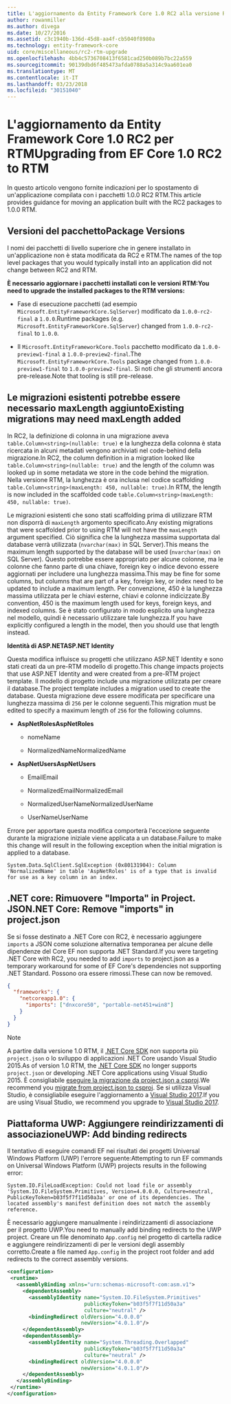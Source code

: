 ```yaml
---
title: L'aggiornamento da Entity Framework Core 1.0 RC2 alla versione RTM - Core a Entity Framework
author: rowanmiller
ms.author: divega
ms.date: 10/27/2016
ms.assetid: c3c1940b-136d-45d8-aa4f-cb5040f8980a
ms.technology: entity-framework-core
uid: core/miscellaneous/rc2-rtm-upgrade
ms.openlocfilehash: 4bb4c5736708413f6581cad250b089b7bc22a559
ms.sourcegitcommit: 90139dbd6f485473afda0788a5a314c9aa601ea0
ms.translationtype: MT
ms.contentlocale: it-IT
ms.lasthandoff: 03/23/2018
ms.locfileid: "30151040"
---
```

# <a name="upgrading-from-ef-core-10-rc2-to-rtm"></a><span data-ttu-id="bbfca-102">L'aggiornamento da Entity Framework Core 1.0 RC2 per RTM</span><span class="sxs-lookup"><span data-stu-id="bbfca-102">Upgrading from EF Core 1.0 RC2 to RTM</span></span>

<span data-ttu-id="bbfca-103">In questo articolo vengono fornite indicazioni per lo spostamento di un'applicazione compilata con i pacchetti 1.0.0 RC2 RTM.</span><span class="sxs-lookup"><span data-stu-id="bbfca-103">This article provides guidance for moving an application built with the RC2 packages to 1.0.0 RTM.</span></span>

## <a name="package-versions"></a><span data-ttu-id="bbfca-104">Versioni del pacchetto</span><span class="sxs-lookup"><span data-stu-id="bbfca-104">Package Versions</span></span>

<span data-ttu-id="bbfca-105">I nomi dei pacchetti di livello superiore che in genere installato in un'applicazione non è stata modificata da RC2 e RTM.</span><span class="sxs-lookup"><span data-stu-id="bbfca-105">The names of the top level packages that you would typically install into an application did not change between RC2 and RTM.</span></span>

<span data-ttu-id="bbfca-106">**È necessario aggiornare i pacchetti installati con le versioni RTM:**</span><span class="sxs-lookup"><span data-stu-id="bbfca-106">**You need to upgrade the installed packages to the RTM versions:**</span></span>

* <span data-ttu-id="bbfca-107">Fase di esecuzione pacchetti (ad esempio `Microsoft.EntityFrameworkCore.SqlServer`) modificato da `1.0.0-rc2-final` a `1.0.0`.</span><span class="sxs-lookup"><span data-stu-id="bbfca-107">Runtime packages (e.g. `Microsoft.EntityFrameworkCore.SqlServer`) changed from `1.0.0-rc2-final` to `1.0.0`.</span></span>

* <span data-ttu-id="bbfca-108">Il `Microsoft.EntityFrameworkCore.Tools` pacchetto modificato da `1.0.0-preview1-final` a `1.0.0-preview2-final`.</span><span class="sxs-lookup"><span data-stu-id="bbfca-108">The `Microsoft.EntityFrameworkCore.Tools` package changed from `1.0.0-preview1-final` to `1.0.0-preview2-final`.</span></span> <span data-ttu-id="bbfca-109">Si noti che gli strumenti ancora pre-release.</span><span class="sxs-lookup"><span data-stu-id="bbfca-109">Note that tooling is still pre-release.</span></span>

## <a name="existing-migrations-may-need-maxlength-added"></a><span data-ttu-id="bbfca-110">Le migrazioni esistenti potrebbe essere necessario maxLength aggiunto</span><span class="sxs-lookup"><span data-stu-id="bbfca-110">Existing migrations may need maxLength added</span></span>

<span data-ttu-id="bbfca-111">In RC2, la definizione di colonna in una migrazione aveva `table.Column<string>(nullable: true)` e la lunghezza della colonna è stata ricercata in alcuni metadati vengono archiviati nel code-behind della migrazione.</span><span class="sxs-lookup"><span data-stu-id="bbfca-111">In RC2, the column definition in a migration looked like `table.Column<string>(nullable: true)` and the length of the column was looked up in some metadata we store in the code behind the migration.</span></span> <span data-ttu-id="bbfca-112">Nella versione RTM, la lunghezza è ora inclusa nel codice scaffolding `table.Column<string>(maxLength: 450, nullable: true)`.</span><span class="sxs-lookup"><span data-stu-id="bbfca-112">In RTM, the length is now included in the scaffolded code `table.Column<string>(maxLength: 450, nullable: true)`.</span></span>

<span data-ttu-id="bbfca-113">Le migrazioni esistenti che sono stati scaffolding prima di utilizzare RTM non disporrà di `maxLength` argomento specificato.</span><span class="sxs-lookup"><span data-stu-id="bbfca-113">Any existing migrations that were scaffolded prior to using RTM will not have the `maxLength` argument specified.</span></span> <span data-ttu-id="bbfca-114">Ciò significa che la lunghezza massima supportata dal database verrà utilizzata (`nvarchar(max)` in SQL Server).</span><span class="sxs-lookup"><span data-stu-id="bbfca-114">This means the maximum length supported by the database will be used (`nvarchar(max)` on SQL Server).</span></span> <span data-ttu-id="bbfca-115">Questo potrebbe essere appropriato per alcune colonne, ma le colonne che fanno parte di una chiave, foreign key o indice devono essere aggiornati per includere una lunghezza massima.</span><span class="sxs-lookup"><span data-stu-id="bbfca-115">This may be fine for some columns, but columns that are part of a key, foreign key, or index need to be updated to include a maximum length.</span></span> <span data-ttu-id="bbfca-116">Per convenzione, 450 è la lunghezza massima utilizzata per le chiavi esterne, chiavi e colonne indicizzate.</span><span class="sxs-lookup"><span data-stu-id="bbfca-116">By convention, 450 is the maximum length used for keys, foreign keys, and indexed columns.</span></span> <span data-ttu-id="bbfca-117">Se è stato configurato in modo esplicito una lunghezza nel modello, quindi è necessario utilizzare tale lunghezza.</span><span class="sxs-lookup"><span data-stu-id="bbfca-117">If you have explicitly configured a length in the model, then you should use that length instead.</span></span>

<span data-ttu-id="bbfca-118">**Identità di ASP.NET**</span><span class="sxs-lookup"><span data-stu-id="bbfca-118">**ASP.NET Identity**</span></span>

<span data-ttu-id="bbfca-119">Questa modifica influisce su progetti che utilizzano ASP.NET Identity e sono stati creati da un pre-RTM modello di progetto.</span><span class="sxs-lookup"><span data-stu-id="bbfca-119">This change impacts projects that use ASP.NET Identity and were created from a pre-RTM project template.</span></span> <span data-ttu-id="bbfca-120">Il modello di progetto include una migrazione utilizzata per creare il database.</span><span class="sxs-lookup"><span data-stu-id="bbfca-120">The project template includes a migration used to create the database.</span></span> <span data-ttu-id="bbfca-121">Questa migrazione deve essere modificata per specificare una lunghezza massima di `256` per le colonne seguenti.</span><span class="sxs-lookup"><span data-stu-id="bbfca-121">This migration must be edited to specify a maximum length of `256` for the following columns.</span></span>

*  <span data-ttu-id="bbfca-122">**AspNetRoles**</span><span class="sxs-lookup"><span data-stu-id="bbfca-122">**AspNetRoles**</span></span>

    * <span data-ttu-id="bbfca-123">nome</span><span class="sxs-lookup"><span data-stu-id="bbfca-123">Name</span></span>

    * <span data-ttu-id="bbfca-124">NormalizedName</span><span class="sxs-lookup"><span data-stu-id="bbfca-124">NormalizedName</span></span>

*  <span data-ttu-id="bbfca-125">**AspNetUsers**</span><span class="sxs-lookup"><span data-stu-id="bbfca-125">**AspNetUsers**</span></span>

   * <span data-ttu-id="bbfca-126">Email</span><span class="sxs-lookup"><span data-stu-id="bbfca-126">Email</span></span>

   * <span data-ttu-id="bbfca-127">NormalizedEmail</span><span class="sxs-lookup"><span data-stu-id="bbfca-127">NormalizedEmail</span></span>

   * <span data-ttu-id="bbfca-128">NormalizedUserName</span><span class="sxs-lookup"><span data-stu-id="bbfca-128">NormalizedUserName</span></span>

   * <span data-ttu-id="bbfca-129">UserName</span><span class="sxs-lookup"><span data-stu-id="bbfca-129">UserName</span></span>

<span data-ttu-id="bbfca-130">Errore per apportare questa modifica comporterà l'eccezione seguente durante la migrazione iniziale viene applicata a un database.</span><span class="sxs-lookup"><span data-stu-id="bbfca-130">Failure to make this change will result in the following exception when the initial migration is applied to a database.</span></span>

    System.Data.SqlClient.SqlException (0x80131904): Column 'NormalizedName' in table 'AspNetRoles' is of a type that is invalid for use as a key column in an index.

## <a name="net-core-remove-imports-in-projectjson"></a><span data-ttu-id="bbfca-131">.NET core: Rimuovere "Importa" in Project. JSON</span><span class="sxs-lookup"><span data-stu-id="bbfca-131">.NET Core: Remove "imports" in project.json</span></span>

<span data-ttu-id="bbfca-132">Se si fosse destinato a .NET Core con RC2, è necessario aggiungere `imports` a JSON come soluzione alternativa temporanea per alcune delle dipendenze del Core EF non supporta .NET Standard.</span><span class="sxs-lookup"><span data-stu-id="bbfca-132">If you were targeting .NET Core with RC2, you needed to add `imports` to project.json as a temporary workaround for some of EF Core's dependencies not supporting .NET Standard.</span></span> <span data-ttu-id="bbfca-133">Possono ora essere rimossi.</span><span class="sxs-lookup"><span data-stu-id="bbfca-133">These can now be removed.</span></span>

``` json
{
  "frameworks": {
    "netcoreapp1.0": {
      "imports": ["dnxcore50", "portable-net451+win8"]
    }
  }
}
```

> [!NOTE]  
> <span data-ttu-id="bbfca-134">A partire dalla versione 1.0 RTM, il [.NET Core SDK](https://www.microsoft.com/net/download/core) non supporta più `project.json` o lo sviluppo di applicazioni .NET Core usando Visual Studio 2015.</span><span class="sxs-lookup"><span data-stu-id="bbfca-134">As of version 1.0 RTM, the [.NET Core SDK](https://www.microsoft.com/net/download/core) no longer supports `project.json` or developing .NET Core applications using Visual Studio 2015.</span></span> <span data-ttu-id="bbfca-135">È consigliabile [eseguire la migrazione da project.json a csproj](https://docs.microsoft.com/dotnet/articles/core/migration/).</span><span class="sxs-lookup"><span data-stu-id="bbfca-135">We recommend you [migrate from project.json to csproj](https://docs.microsoft.com/dotnet/articles/core/migration/).</span></span> <span data-ttu-id="bbfca-136">Se si utilizza Visual Studio, è consigliabile eseguire l'aggiornamento a [Visual Studio 2017](https://www.visualstudio.com/downloads/).</span><span class="sxs-lookup"><span data-stu-id="bbfca-136">If you are using Visual Studio, we recommend you upgrade to [Visual Studio 2017](https://www.visualstudio.com/downloads/).</span></span>

## <a name="uwp-add-binding-redirects"></a><span data-ttu-id="bbfca-137">Piattaforma UWP: Aggiungere reindirizzamenti di associazione</span><span class="sxs-lookup"><span data-stu-id="bbfca-137">UWP: Add binding redirects</span></span>

<span data-ttu-id="bbfca-138">Il tentativo di eseguire comandi EF nei risultati dei progetti Universal Windows Platform (UWP) l'errore seguente:</span><span class="sxs-lookup"><span data-stu-id="bbfca-138">Attempting to run EF commands on Universal Windows Platform (UWP) projects results in the following error:</span></span>

    System.IO.FileLoadException: Could not load file or assembly 'System.IO.FileSystem.Primitives, Version=4.0.0.0, Culture=neutral, PublicKeyToken=b03f5f7f11d50a3a' or one of its dependencies. The located assembly's manifest definition does not match the assembly reference.

<span data-ttu-id="bbfca-139">È necessario aggiungere manualmente i reindirizzamenti di associazione per il progetto UWP.</span><span class="sxs-lookup"><span data-stu-id="bbfca-139">You need to manually add binding redirects to the UWP project.</span></span> <span data-ttu-id="bbfca-140">Creare un file denominato `App.config` nel progetto di cartella radice e aggiungere reindirizzamenti di per le versioni degli assembly corretto.</span><span class="sxs-lookup"><span data-stu-id="bbfca-140">Create a file named `App.config` in the project root folder and add redirects to the correct assembly versions.</span></span>

``` xml
<configuration>
 <runtime>
   <assemblyBinding xmlns="urn:schemas-microsoft-com:asm.v1">
     <dependentAssembly>
       <assemblyIdentity name="System.IO.FileSystem.Primitives"
                         publicKeyToken="b03f5f7f11d50a3a"
                         culture="neutral" />
       <bindingRedirect oldVersion="4.0.0.0"
                        newVersion="4.0.1.0"/>
     </dependentAssembly>
     <dependentAssembly>
       <assemblyIdentity name="System.Threading.Overlapped"
                         publicKeyToken="b03f5f7f11d50a3a"
                         culture="neutral" />
       <bindingRedirect oldVersion="4.0.0.0"
                        newVersion="4.0.1.0"/>
     </dependentAssembly>
   </assemblyBinding>
 </runtime>
</configuration>
```
